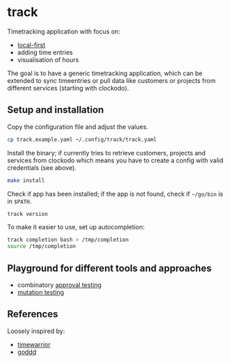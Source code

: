 # track

Timetracking application with focus on:

- [local-first](https://www.inkandswitch.com/local-first/)
- adding time entries
- visualisation of hours

The goal is to have a generic timetracking application, which can be extended
to sync timeentries or pull data like customers or projects from different 
services (starting with clockodo).

## Setup and installation

Copy the configuration file and adjust the values.

```bash
cp track.example.yaml ~/.config/track/track.yaml
```

Install the binary; if currently tries to retrieve customers, projects and 
services from clockodo which means you have to create a config with valid 
credentials (see above).

```bash
make install
```

Check if app has been installed; if the app is not found, check if `~/go/bin` 
is in `$PATH`.

```bash
track version
```

To make it easier to use, set up autocompletion:

```bash
track completion bash > /tmp/completion
source /tmp/completion
```

## Playground for different tools and approaches

- combinatory [approval testing](https://github.com/approvals/go-approval-tests)
- [mutation testing](https://github.com/avito-tech/go-mutesting)

## References

Loosely inspired by:

- [timewarrior](https://github.com/GothenburgBitFactory/timewarrior)
- [goddd](https://github.com/marcusolsson/goddd)
